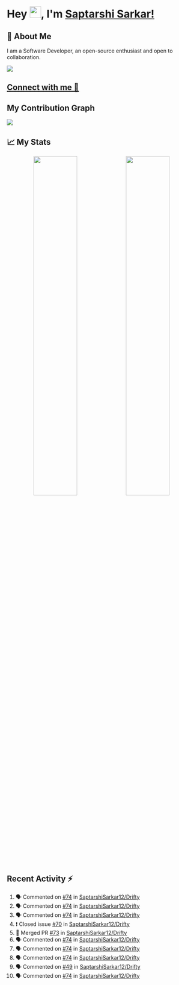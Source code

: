 # Hey <img src="https://github.com/TheDudeThatCode/TheDudeThatCode/blob/master/Assets/Hi.gif" width="30">, I'm [Saptarshi Sarkar!](https://bio.link/saptarshi) 

## 🚀 About Me
I am a Software Developer, an open-source enthusiast and open to collaboration.

![](https://visitor-badge.laobi.icu/badge?page_id=saptarshisarkar12.saptarshisarkar12)

## [Connect with me 💬](https://bio.link/saptarshi) 

## My Contribution Graph 
<img src="https://activity-graph.herokuapp.com/graph?username=SaptarshiSarkar12&bg_color=0f2d3d&color=1cadfb&line=1cadfb&point=1cadfb&area=true&hide_border=true">

## 📈 My Stats
<p align="center">	
  <img width="48%" src="https://github-readme-stats.vercel.app/api?username=saptarshisarkar12&show_icons=true&theme=tokyonight" />
  <img width="48%" src="https://github-readme-streak-stats.herokuapp.com/?user=saptarshisarkar12&theme=tokyonight" />
</p>

## Recent Activity :zap:
<!--START_SECTION:activity-->
1. 🗣 Commented on [#74](https://github.com/SaptarshiSarkar12/Drifty/issues/74) in [SaptarshiSarkar12/Drifty](https://github.com/SaptarshiSarkar12/Drifty)
2. 🗣 Commented on [#74](https://github.com/SaptarshiSarkar12/Drifty/issues/74) in [SaptarshiSarkar12/Drifty](https://github.com/SaptarshiSarkar12/Drifty)
3. 🗣 Commented on [#74](https://github.com/SaptarshiSarkar12/Drifty/issues/74) in [SaptarshiSarkar12/Drifty](https://github.com/SaptarshiSarkar12/Drifty)
4. ❗️ Closed issue [#70](https://github.com/SaptarshiSarkar12/Drifty/issues/70) in [SaptarshiSarkar12/Drifty](https://github.com/SaptarshiSarkar12/Drifty)
5. 🎉 Merged PR [#73](https://github.com/SaptarshiSarkar12/Drifty/pull/73) in [SaptarshiSarkar12/Drifty](https://github.com/SaptarshiSarkar12/Drifty)
6. 🗣 Commented on [#74](https://github.com/SaptarshiSarkar12/Drifty/issues/74) in [SaptarshiSarkar12/Drifty](https://github.com/SaptarshiSarkar12/Drifty)
7. 🗣 Commented on [#74](https://github.com/SaptarshiSarkar12/Drifty/issues/74) in [SaptarshiSarkar12/Drifty](https://github.com/SaptarshiSarkar12/Drifty)
8. 🗣 Commented on [#74](https://github.com/SaptarshiSarkar12/Drifty/issues/74) in [SaptarshiSarkar12/Drifty](https://github.com/SaptarshiSarkar12/Drifty)
9. 🗣 Commented on [#49](https://github.com/SaptarshiSarkar12/Drifty/issues/49) in [SaptarshiSarkar12/Drifty](https://github.com/SaptarshiSarkar12/Drifty)
10. 🗣 Commented on [#74](https://github.com/SaptarshiSarkar12/Drifty/issues/74) in [SaptarshiSarkar12/Drifty](https://github.com/SaptarshiSarkar12/Drifty)
<!--END_SECTION:activity-->
